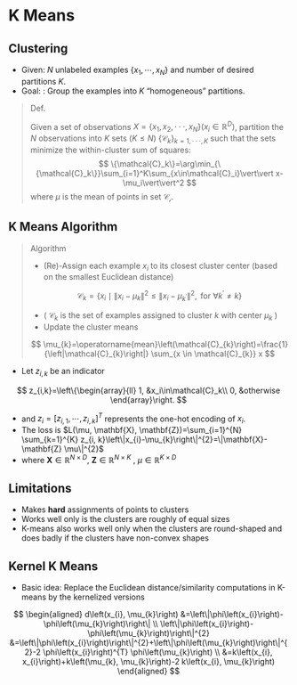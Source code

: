# K Means

## Clustering

- Given: $N$ unlabeled examples $\{x_1,\cdots, x_N\}$ and number of desired partitions $K$.
- Goal: : Group the examples into $K$ “homogeneous” partitions.

> Def.
>
> Given a set of observations $X = \{x_1, x_2, · · · , x_N\} (x_i\in\mathbb{R}^D)$, partition the $N$ observations into $K$ sets ($K ≤ N$) $\{\mathcal{C}_k\}_{k=1,··· ,K}$ such that the sets minimize the within-cluster sum of squares:
> $$
> \{\mathcal{C}_k\}=\arg\min_{\{\mathcal{C}_k\}}\sum_{i=1}^K\sum_{x\in\mathcal{C}_i}\vert\vert x-\mu_i\vert\vert^2
> $$
> where $\mu$ is the mean of points in set $\mathcal{C_i}$.

## K Means Algorithm

> Algorithm
>
> - (Re)-Assign each example $x_{i}$ to its closest cluster center (based on the smallest Euclidean distance)
>
> $$
> \mathcal{C}_{k}=\left\{x_{i} \mid\left\|x_{i}-\mu_{k}\right\|^{2} \leq\left\|x_{i}-\mu_{k^{\prime}}\right\|^{2}, \text { for } \forall k^{\prime} \neq k\right\}
> $$
> - ( $\mathcal{C}_{k}$ is the set of examples assigned to cluster $k$ with center $\mu_{k}$ )
> - Update the cluster means
>
> $$
> \mu_{k}=\operatorname{mean}\left(\mathcal{C}_{k}\right)=\frac{1}{\left|\mathcal{C}_{k}\right|} \sum_{x \in \mathcal{C}_{k}} x
> $$

- Let $z_{i,k}$ be an indicator

$$
z_{i,k}=\left\{\begin{array}{ll}
1, &x_i\in\mathcal{C}_k\\
0, &otherwise
\end{array}\right.
$$

- and $z_i=[z_{i,1},\cdots,z_{i,k}]^T$ represents the one-hot encoding of $x_i$.
- The loss is $L(\mu, \mathbf{X}, \mathbf{Z})=\sum_{i=1}^{N} \sum_{k=1}^{K} z_{i, k}\left\|x_{i}-\mu_{k}\right\|^{2}=\|\mathbf{X}-\mathbf{Z} \mu\|^{2}$
- where $\mathbf{X}\in\mathbb{R}^{N\times D}$,  $\mathbf{Z}\in\mathbb{R}^{N\times K}$ , $\mu\in\mathbb R^{K\times D}$

## Limitations

- Makes **hard** assignments of points to clusters
- Works well only is the clusters are roughly of equal sizes
- K-means also works well only when the clusters are round-shaped and does badly if the clusters have non-convex shapes

## Kernel K Means

- Basic idea: Replace the Euclidean distance/similarity computations in K-means by the kernelized versions

$$
\begin{aligned}
d\left(x_{i}, \mu_{k}\right) &=\left\|\phi\left(x_{i}\right)-\phi\left(\mu_{k}\right)\right\| \\
\left\|\phi\left(x_{i}\right)-\phi\left(\mu_{k}\right)\right\|^{2} &=\left\|\phi\left(x_{i}\right)\right\|^{2}+\left\|\phi\left(\mu_{k}\right)\right\|^{2}-2 \phi\left(x_{i}\right)^{T} \phi\left(\mu_{k}\right) \\
&=k\left(x_{i}, x_{i}\right)+k\left(\mu_{k}, \mu_{k}\right)-2 k\left(x_{i}, \mu_{k}\right)
\end{aligned}
$$

